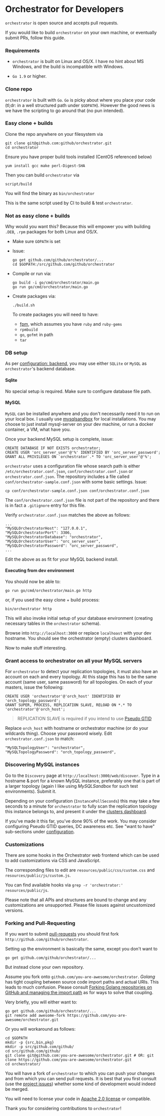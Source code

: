 # Orchestrator for Developers

`orchestrator` is open source and accepts pull requests.

If you would like to build `orchestrator` on your own machine, or eventually submit PRs, follow this guide.

### Requirements

- `orchestrator` is built on Linux and OS/X. I have no hint about MS Windows, and the build is incompatible with Windows.

- `Go 1.9` or higher.

### Clone repo

`orchestrator` is built with `Go`. `Go` is picky about where you place your code (tl;dr: in a well structured path under `$GOPATH`). However the good news is we have the scripting to go around that (no pun intended).

### Easy clone + builds

Clone the repo anywhere on your filesystem via

	git clone git@github.com:github/orchestrator.git
	cd orchestrator

Ensure you have proper build tools installed (CentOS referenced below)

    yum install gcc make perl-Digest-SHA

Then you can build `orchestrator` via

	script/build

You will find the binary as `bin/orchestrator`

This is the same script used by CI to build & test `orchestrator`.

### Not as easy clone + builds

Why would you want this? Because this will empower you with building `.DEB`, `.rpm` packages for both Linux and OS/X.

- Make sure `GOPATH` is set
- Issue:

	  go get github.com/github/orchestrator/...
	  cd $GOPATH:/src/github.com/github/orchestrator

- Compile or run via:

	  go build -i go/cmd/orchestrator/main.go
	  go run go/cmd/orchestrator/main.go

- Create packages via:

	  ./build.sh

	To create packages you will need to have:

	 - [fpm](https://github.com/jordansissel/fpm), which assumes you have `ruby` and `ruby-gems`
	 - `rpmbuild`
	 - `go`, `gofmt` in path
	 - `tar`

### DB setup

As per [configuration: backend](configuration-backend.md), you may use either `SQLite` or `MySQL` as `orchestrator`'s backend database.

#### Sqlite

No special setup is required. Make sure to configure database file path.

#### MySQL

`MySQL` can be installed anywhere and you don't necessarily need it to run on your local box. I usually use [mysqlsandbox](http://mysqlsandbox.net/) for local installations. You may choose to just install mysql-server on your dev machine, or run a docker container, a VM, what have you.

Once your backend MySQL setup is complete, issue:

    CREATE DATABASE IF NOT EXISTS orchestrator;
    CREATE USER 'orc_server_user'@'%' IDENTIFIED BY 'orc_server_password';
    GRANT ALL PRIVILEGES ON `orchestrator`.* TO 'orc_server_user'@'%';

`orchestrator` uses a configuration file whose search path is either `/etc/orchestrator.conf.json`,  `conf/orchestrator.conf.json` or `orchestrator.conf.json`.
The repository includes a file called `conf/orchestrator-sample.conf.json` with some basic settings. Issue:

	cp conf/orchestrator-sample.conf.json conf/orchestrator.conf.json

The `conf/orchestrator.conf.json` file is not part of the repository and there is in fact a `.gitignore` entry for this file.

Verify `orchestrator.conf.json` matches the above as follows:

    ...
    "MySQLOrchestratorHost": "127.0.0.1",
    "MySQLOrchestratorPort": 3306,
    "MySQLOrchestratorDatabase": "orchestrator",
    "MySQLOrchestratorUser": "orc_server_user",
    "MySQLOrchestratorPassword": "orc_server_password",
    ...

Edit the above as as fit for your MySQL backend install.

#### Executing from dev environment

You should now be able to:

	go run go/cmd/orchestrator/main.go http

or, if you used the easy clone + build process:

	bin/orchestrator http

This will also invoke initial setup of your database environment (creating necessary tables in the `orchestrator` schema).

Browse into `http://localhost:3000` or replace `localhoast` with your dev hostname. You should see the orchestrator (empty) clusters dashboard.

Now to make stuff interesting.

### Grant access to orchestrator on all your MySQL servers

For `orchestrator` to detect your replication topologies, it must also have an account on each and every topology. At this stage this has to be the
same account (same user, same password) for all topologies. On each of your masters, issue the following:

    CREATE USER 'orchestrator'@'orch_host' IDENTIFIED BY 'orch_topology_password';
    GRANT SUPER, PROCESS, REPLICATION SLAVE, RELOAD ON *.* TO 'orchestrator'@'orch_host';

> REPLICATION SLAVE is required if you intend to use [Pseudo GTID](#pseudo-gtid)

Replace `orch_host` with hostname or orchestrator machine (or do your wildcards thing). Choose your password wisely. Edit `orchestrator.conf.json` to match:

    "MySQLTopologyUser": "orchestrator",
    "MySQLTopologyPassword": "orch_topology_password",

### Discovering MySQL instances

Go to the `Discovery` page at `http://localhost:3000/web/discover`. Type in a hostname & port for a known MySQL instance, preferably one that is part of a larger topology (again I like using _MySQLSandbox_ for such test environments). Submit it.

Depending on your configuration (`InstancePollSeconds`) this may take a few seconds to a minute for
`orchestrator` to fully scan the replication topology this instance belongs to, and present it under the [clusters dashboard](http://localhost:3000/web/clusters/).

If you've made it this far, you've done 90% of the work. You may consider configuring Pseudo GTID queries, DC awareness etc. See
"want to have" sub-sections under [configuration](Orchestrator-Manual#configuration).

### Customizations

There are some hooks in the Orchestrator web frontend which can be used to add customizations via CSS and JavaScript.

The corresponding files to edit are `resources/public/css/custom.css` and `resources/public/js/custom.js`.

You can find available hooks via `grep -r 'orchestrator:' resources/public/js`.

Please note that all APIs and structures are bound to change and any customizations are unsupported. Please file issues against uncustomized versions.

### Forking and Pull-Requesting

If you want to submit [pull-requests](https://help.github.com/articles/using-pull-requests/) you should first fork `http://github.com/github/orchestrator`.

Setting up the environment is basically the same, except you don't want to

	go get github.com/github/orchestrator/...

But instead clone your own repository.

Assume you fork onto `github.com/you-are-awesome/orchestrator`. _Golang_ has tight coupling between source code import paths and actual URIs. This leads to much confusion. Please consult [Forking Golang repositories on GitHub and managing the import path](http://code.openark.org/blog/development/forking-golang-repositories-on-github-and-managing-the-import-path) as for ways to solve
that coupling.

Very briefly, you will either want to:

	go get github.com/github/orchestrator/...
	git remote add awesome-fork https://github.com/you-are-awesome/orchestrator.git

Or you will workaround as follows:

	cd $GOPATH
	mkdir -p {src,bin,pkg}
	mkdir -p src/github.com/github/
	cd src/github.com/github/
	git clone git@github.com:you-are-awesome/orchestrator.git # OR: git clone https://github.com/you-are-awesome/orchestrator.git
	cd orchestrator/


You will have a fork of `orchestrator` to which you can push your changes and from which you can send pull requests.
It is best that you first consult (use the [project issues](https://github.com/github/orchestrator/issues)) whether some kind of development would indeed be merged.

You will need to license your code in [Apache 2.0 license](http://www.apache.org/licenses/LICENSE-2.0) or compatible.

Thank you for considering contributions to `orchestrator`!
